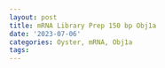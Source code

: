 ```yaml
---
layout: post
title: mRNA Library Prep 150 bp Obj1a
date: '2023-07-06'
categories: Oyster, mRNA, Obj1a
tags: 
---
```

